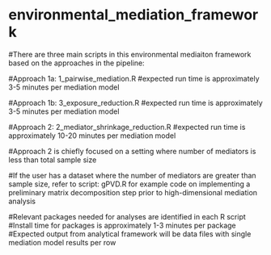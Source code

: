 # environmental_mediation_framework

#There are three main scripts in this environmental mediaiton framework based on the approaches in the pipeline: 

#Approach 1a: 1_pairwise_mediation.R
  #expected run time is approximately 3-5 minutes per mediation model

#Approach 1b: 3_exposure_reduction.R
  #expected run time is approximately 3-5 minutes per mediation model

#Approach 2: 2_mediator_shrinkage_reduction.R
  #expected run time is approximately 10-20 minutes per mediation model

#Approach 2 is chiefly focused on a setting where number of mediators is less than total sample size

#If the user has a dataset where the number of mediators are greater than sample size, refer to script: gPVD.R for example code on implementing a preliminary matrix decomposition step prior to high-dimensional mediation analysis

#Relevant packages needed for analyses are identified in each R script 
#Install time for packages is approximately 1-3 minutes per package
#Expected output from analytical framework will be data files with single mediation model results per row
